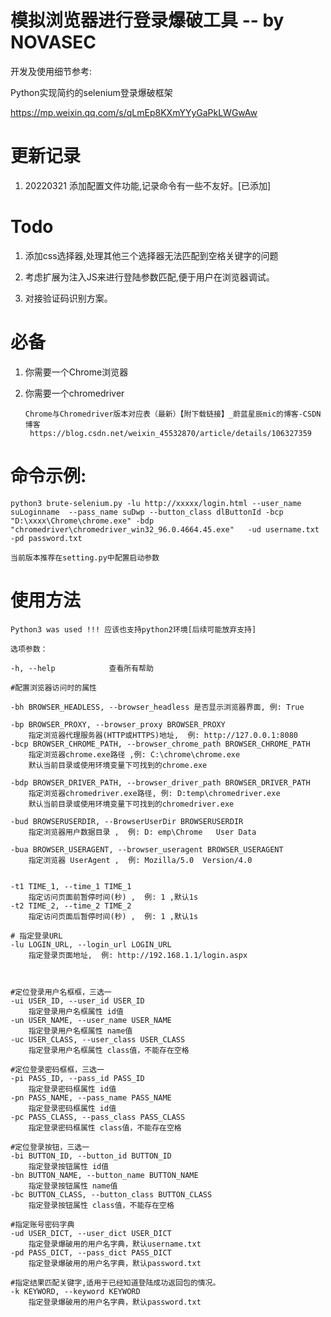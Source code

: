 
# 模拟浏览器进行登录爆破工具 -- by NOVASEC   

开发及使用细节参考:

Python实现简约的selenium登录爆破框架

https://mp.weixin.qq.com/s/qLmEp8KXmYYyGaPkLWGwAw



# 更新记录

1. 20220321 添加配置文件功能,记录命令有一些不友好。[已添加]

   

# Todo

1. 添加css选择器,处理其他三个选择器无法匹配到空格关键字的问题

2. 考虑扩展为注入JS来进行登陆参数匹配,便于用户在浏览器调试。

3. 对接验证码识别方案。

   


# 必备

1. 你需要一个Chrome浏览器

2. 你需要一个chromedriver

   ```
   Chrome与Chromedriver版本对应表（最新）【附下载链接】_蔚蓝星辰mic的博客-CSDN博客
    https://blog.csdn.net/weixin_45532870/article/details/106327359
   ```

   



# 命令示例:

```
python3 brute-selenium.py -lu http://xxxxx/login.html --user_name suLoginname  --pass_name suDwp --button_class dlButtonId -bcp "D:\xxxx\Chrome\chrome.exe" -bdp "chromedriver\chromedriver_win32_96.0.4664.45.exe"   -ud username.txt -pd password.txt 

当前版本推荐在setting.py中配置启动参数
```





# 使用方法

```
Python3 was used !!! 应该也支持python2环境[后续可能放弃支持]

选项参数：

-h, --help            查看所有帮助

#配置浏览器访问时的属性

-bh BROWSER_HEADLESS, --browser_headless 是否显示浏览器界面, 例: True

-bp BROWSER_PROXY, --browser_proxy BROWSER_PROXY
	指定浏览器代理服务器(HTTP或HTTPS)地址,  例: http://127.0.0.1:8080
-bcp BROWSER_CHROME_PATH, --browser_chrome_path BROWSER_CHROME_PATH
	指定浏览器chrome.exe路径 ,例: C:\chrome\chrome.exe 
	默认当前目录或使用环境变量下可找到的chrome.exe 

-bdp BROWSER_DRIVER_PATH, --browser_driver_path BROWSER_DRIVER_PATH
    指定浏览器chromedriver.exe路径, 例: D:temp\chromedriver.exe 
    默认当前目录或使用环境变量下可找到的chromedriver.exe 

-bud BROWSERUSERDIR, --BrowserUserDir BROWSERUSERDIR
	指定浏览器用户数据目录 ,  例: D: emp\Chrome   User Data 

-bua BROWSER_USERAGENT, --browser_useragent BROWSER_USERAGENT
	指定浏览器 UserAgent ,  例: Mozilla/5.0  Version/4.0


-t1 TIME_1, --time_1 TIME_1
	指定访问页面前暂停时间(秒) ,  例: 1 ,默认1s
-t2 TIME_2, --time_2 TIME_2
	指定访问页面后暂停时间(秒) ,  例: 1 ,默认1s

# 指定登录URL
-lu LOGIN_URL, --login_url LOGIN_URL
	指定登录页面地址,  例: http://192.168.1.1/login.aspx



#定位登录用户名框框，三选一
-ui USER_ID, --user_id USER_ID
	指定登录用户名框属性 id值
-un USER_NAME, --user_name USER_NAME
	指定登录用户名框属性 name值
-uc USER_CLASS, --user_class USER_CLASS
	指定登录用户名框属性 class值，不能存在空格

#定位登录密码框框，三选一
-pi PASS_ID, --pass_id PASS_ID
	指定登录密码框属性 id值
-pn PASS_NAME, --pass_name PASS_NAME
	指定登录密码框属性 id值
-pc PASS_CLASS, --pass_class PASS_CLASS
	指定登录密码框属性 class值，不能存在空格

#定位登录按钮，三选一
-bi BUTTON_ID, --button_id BUTTON_ID
	指定登录按钮属性 id值
-bn BUTTON_NAME, --button_name BUTTON_NAME
	指定登录按钮属性 name值
-bc BUTTON_CLASS, --button_class BUTTON_CLASS
	指定登录按钮属性 class值，不能存在空格

#指定账号密码字典
-ud USER_DICT, --user_dict USER_DICT
	指定登录爆破用的用户名字典，默认username.txt
-pd PASS_DICT, --pass_dict PASS_DICT
	指定登录爆破用的用户名字典，默认password.txt

#指定结果匹配关键字,适用于已经知道登陆成功返回包的情况。
-k KEYWORD, --keyword KEYWORD
	指定登录爆破用的用户名字典，默认password.txt
```



